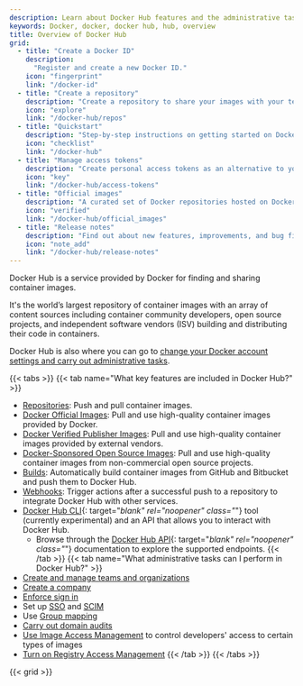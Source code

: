 ```yaml
---
description: Learn about Docker Hub features and the administrative tasks available in Docker Hub
keywords: Docker, docker, docker hub, hub, overview
title: Overview of Docker Hub
grid:
  - title: "Create a Docker ID"
    description:
      "Register and create a new Docker ID."
    icon: "fingerprint"
    link: "/docker-id"
  - title: "Create a repository"
    description: "Create a repository to share your images with your team, customers, or the Docker community."
    icon: "explore"
    link: "/docker-hub/repos"
  - title: "Quickstart"
    description: "Step-by-step instructions on getting started on Docker Hub."
    icon: "checklist"
    link: "/docker-hub"
  - title: "Manage access tokens"
    description: "Create personal access tokens as an alternative to your password."
    icon: "key"
    link: "/docker-hub/access-tokens"
  - title: "Official images"
    description: "A curated set of Docker repositories hosted on Docker Hub."
    icon: "verified"
    link: "/docker-hub/official_images"
  - title: "Release notes"
    description: "Find out about new features, improvements, and bug fixes."
    icon: "note_add"
    link: "/docker-hub/release-notes"
---
```


Docker Hub is a service provided by Docker for finding and sharing container images.

It's the world’s largest repository of container images with an array of content sources including container community developers, open source projects, and independent software vendors (ISV) building and distributing their code in containers.

Docker Hub is also where you can go to [change your Docker account settings and carry out administrative tasks](admin-overview.md).

{{< tabs >}}
{{< tab name="What key features are included in Docker Hub?" >}}
* [Repositories](../docker-hub/repos/index.md): Push and pull container images.
* [Docker Official Images](official_images.md): Pull and use high-quality
container images provided by Docker.
* [Docker Verified Publisher Images](dvp-program.md): Pull and use high-quality
container images provided by external vendors.
* [Docker-Sponsored Open Source Images](dsos-program.md): Pull and use high-quality
container images from non-commercial open source projects.
* [Builds](builds/index.md): Automatically build container images from
GitHub and Bitbucket and push them to Docker Hub.
* [Webhooks](webhooks.md): Trigger actions after a successful push
  to a repository to integrate Docker Hub with other services.
* [Docker Hub CLI](https://github.com/docker/hub-tool#readme){: target="_blank" rel="noopener" class="_"} tool (currently experimental) and an API that allows you to interact with Docker Hub.
  * Browse through the [Docker Hub API](/docker-hub/api/latest/){: target="_blank" rel="noopener" class="_"} documentation to explore the supported endpoints.
{{< /tab >}}
{{< tab name="What administrative tasks can I perform in Docker Hub?" >}}
* [Create and manage teams and organizations](orgs.md)
* [Create a company](creating-companies.md)
* [Enforce sign in](configure-sign-in.md)
* Set up [SSO](../single-sign-on/index.md) and [SCIM](scim.md)
* Use [Group mapping](group-mapping.md)
* [Carry out domain audits](domain-audit.md)
* [Use Image Access Management](image-access-management.md) to control developers' access to certain types of images
* [Turn on Registry Access Management](../desktop/hardened-desktop/registry-access-management.md)
{{< /tab >}}
{{< /tabs >}}

{{< grid >}}
